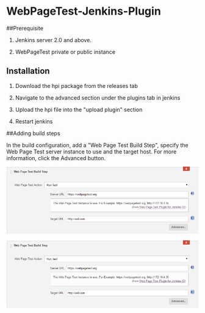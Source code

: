 # WebPageTest-Jenkins-Plugin


##Prerequisite
1) Jenkins server 2.0 and above.

2) WebPageTest private or public instance


## Installation
1) Download the hpi package from the releases tab

2) Navigate to the advanced section under the plugins tab in jenkins

3) Upload the hpi file into the "upload plugin" section

4) Restart jenkins


##Adding build steps

In the build configuration, add a "Web Page Test Build Step", specify the Web Page Test server instance to use and the target host.
For more information, click the Advanced button.

![Alt text](Pics/WPT_Build_Step.png?raw=true)

![Alt text](Pics/WPT_Build_Step.png?raw=true)